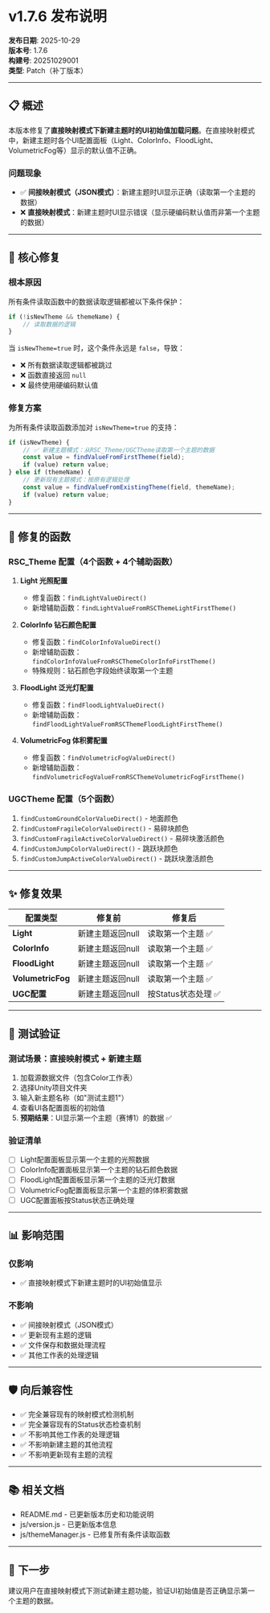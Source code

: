 # v1.7.6 发布说明

**发布日期**: 2025-10-29  
**版本号**: 1.7.6  
**构建号**: 20251029001  
**类型**: Patch（补丁版本）

---

## 📋 概述

本版本修复了**直接映射模式下新建主题时的UI初始值加载问题**。在直接映射模式中，新建主题时各个UI配置面板（Light、ColorInfo、FloodLight、VolumetricFog等）显示的默认值不正确。

### 问题现象
- ✅ **间接映射模式（JSON模式）**：新建主题时UI显示正确（读取第一个主题的数据）
- ❌ **直接映射模式**：新建主题时UI显示错误（显示硬编码默认值而非第一个主题的数据）

---

## 🔧 核心修复

### 根本原因

所有条件读取函数中的数据读取逻辑都被以下条件保护：

```javascript
if (!isNewTheme && themeName) {
    // 读取数据的逻辑
}
```

当 `isNewTheme=true` 时，这个条件永远是 `false`，导致：
- ❌ 所有数据读取逻辑都被跳过
- ❌ 函数直接返回 `null`
- ❌ 最终使用硬编码默认值

### 修复方案

为所有条件读取函数添加对 `isNewTheme=true` 的支持：

```javascript
if (isNewTheme) {
    // ✅ 新建主题模式：从RSC_Theme/UGCTheme读取第一个主题的数据
    const value = findValueFromFirstTheme(field);
    if (value) return value;
} else if (themeName) {
    // 更新现有主题模式：按原有逻辑处理
    const value = findValueFromExistingTheme(field, themeName);
    if (value) return value;
}
```

---

## 📝 修复的函数

### RSC_Theme 配置（4个函数 + 4个辅助函数）

1. **Light 光照配置**
   - 修复函数：`findLightValueDirect()`
   - 新增辅助函数：`findLightValueFromRSCThemeLightFirstTheme()`

2. **ColorInfo 钻石颜色配置**
   - 修复函数：`findColorInfoValueDirect()`
   - 新增辅助函数：`findColorInfoValueFromRSCThemeColorInfoFirstTheme()`
   - 特殊规则：钻石颜色字段始终读取第一个主题

3. **FloodLight 泛光灯配置**
   - 修复函数：`findFloodLightValueDirect()`
   - 新增辅助函数：`findFloodLightValueFromRSCThemeFloodLightFirstTheme()`

4. **VolumetricFog 体积雾配置**
   - 修复函数：`findVolumetricFogValueDirect()`
   - 新增辅助函数：`findVolumetricFogValueFromRSCThemeVolumetricFogFirstTheme()`

### UGCTheme 配置（5个函数）

1. `findCustomGroundColorValueDirect()` - 地面颜色
2. `findCustomFragileColorValueDirect()` - 易碎块颜色
3. `findCustomFragileActiveColorValueDirect()` - 易碎块激活颜色
4. `findCustomJumpColorValueDirect()` - 跳跃块颜色
5. `findCustomJumpActiveColorValueDirect()` - 跳跃块激活颜色

---

## ✨ 修复效果

| 配置类型 | 修复前 | 修复后 |
|---------|--------|--------|
| **Light** | 新建主题返回null | 读取第一个主题 ✅ |
| **ColorInfo** | 新建主题返回null | 读取第一个主题 ✅ |
| **FloodLight** | 新建主题返回null | 读取第一个主题 ✅ |
| **VolumetricFog** | 新建主题返回null | 读取第一个主题 ✅ |
| **UGC配置** | 新建主题返回null | 按Status状态处理 ✅ |

---

## 🧪 测试验证

### 测试场景：直接映射模式 + 新建主题

1. 加载源数据文件（包含Color工作表）
2. 选择Unity项目文件夹
3. 输入新主题名称（如"测试主题1"）
4. 查看UI各配置面板的初始值
5. **预期结果**：UI显示第一个主题（赛博1）的数据 ✅

### 验证清单

- [ ] Light配置面板显示第一个主题的光照数据
- [ ] ColorInfo配置面板显示第一个主题的钻石颜色数据
- [ ] FloodLight配置面板显示第一个主题的泛光灯数据
- [ ] VolumetricFog配置面板显示第一个主题的体积雾数据
- [ ] UGC配置面板按Status状态正确处理

---

## 📊 影响范围

### 仅影响
- ✅ 直接映射模式下新建主题时的UI初始值显示

### 不影响
- ✅ 间接映射模式（JSON模式）
- ✅ 更新现有主题的逻辑
- ✅ 文件保存和数据处理流程
- ✅ 其他工作表的处理逻辑

---

## 🛡️ 向后兼容性

- ✅ 完全兼容现有的映射模式检测机制
- ✅ 完全兼容现有的Status状态检查机制
- ✅ 不影响其他工作表的处理逻辑
- ✅ 不影响新建主题的其他流程
- ✅ 不影响更新现有主题的流程

---

## 📚 相关文档

- README.md - 已更新版本历史和功能说明
- js/version.js - 已更新版本信息
- js/themeManager.js - 已修复所有条件读取函数

---

## 🎯 下一步

建议用户在直接映射模式下测试新建主题功能，验证UI初始值是否正确显示第一个主题的数据。

